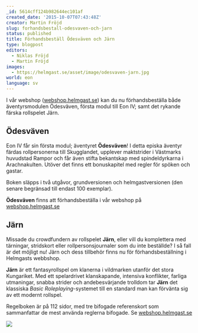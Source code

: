 ```yaml
---
_id: 5614cff124b982644ec101af
created_date: '2015-10-07T07:43:48Z'
creator: Martin Fröjd
slug: forhandsbestall-odesvaven-och-jarn
status: published
title: Förhandsbeställ Ödesväven och Järn
type: blogpost
editors:
  - Niklas Fröjd
  - Martin Fröjd
images:
  - https://helmgast.se/asset/image/odesvaven-jarn.jpg
world: eon
language: sv
---
```

I vår webshop ([webshop.helmgast.se](http://webshop.helmgast.se/)) kan du nu förhandsbeställa både äventyrsmodulen Ödesväven, första modul till Eon IV; samt det rykande färska rollspelet Järn.

## Ödesväven

Eon IV får sin första modul; äventyret **Ödesväven**! I detta episka äventyr färdas rollpersonerna till Skugglandet, upplever maktstrider i Västmarks huvudstad Rampor och får även stifta bekantskap med spindeldyrkarna i Arachnakulten. Utöver det finns ett bonuskapitel med regler för spöken och gastar.

Boken släpps i två utgåvor, grundversionen och helmgastversionen (den senare begränsad till endast 100 exemplar).

**Ödesväven** finns att förhandsbeställa i vår webshop på [webshop.helmgast.se](http://webshop.helmgast.se/sv/eon/)

## Järn

Missade du crowdfundern av rollspelet **Järn**, eller vill du komplettera med tärningar, stridskort eller rollpersonsjournaler som du inte beställde? I så fall är det möjligt nu! Järn och dess tillbehör finns nu för förhandsbeställning i Helmgasts webbshop.

**Järn** är ett fantasyrollspel om klanerna i vildmarken utanför det stora Kungariket. Med ett spelardrivet klanskapande, intensiva konflikter, farliga utmaningar, snabba strider och andebesvärjande trolldom tar **Järn** det klassiska *Basic Roleplaying*-systemet till en standard man kan förvänta sig av ett modernt rollspel.

Regelboken är på 112 sidor, med tre bifogade referenskort som sammanfattar de mest använda reglerna bifogade. Se [webshop.helmgast.se](http://webshop.helmgast.se/sv/jarn/)

![](https://fablr.co/asset/image/odesvaven-jarn.jpg)
